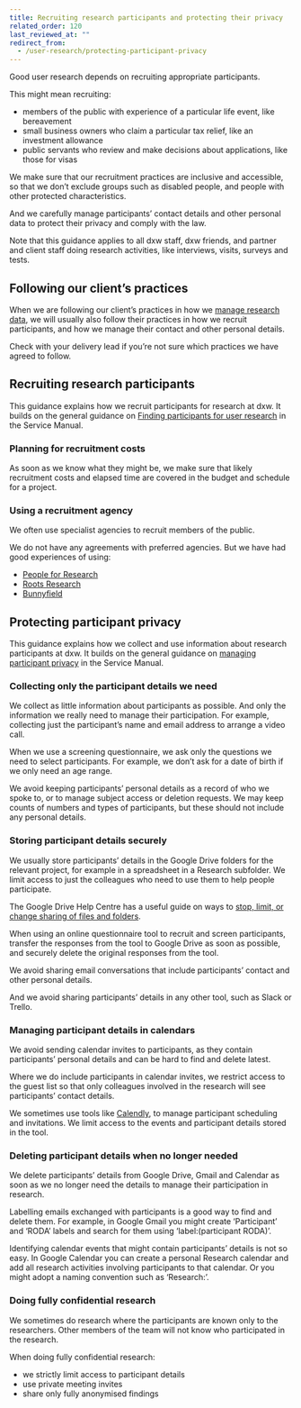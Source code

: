 ```yaml
---
title: Recruiting research participants and protecting their privacy
related_order: 120
last_reviewed_at: ""
redirect_from:
  - /user-research/protecting-participant-privacy
---
```


Good user research depends on recruiting appropriate participants.

This might mean recruiting:

* members of the public with experience of a particular life event, like bereavement
* small business owners who claim a particular tax relief, like an investment allowance
* public servants who review and make decisions about applications, like those for visas

We make sure that our recruitment practices are inclusive and accessible, so that we don’t exclude groups such as disabled people, and people with other protected characteristics.

And we carefully manage participants’ contact details and other personal data to protect their privacy and comply with the law.

Note that this guidance applies to all dxw staff, dxw friends, and partner and client staff doing research activities, like interviews, visits, surveys and tests.

## Following our client’s practices

When we are following our client’s practices in how we [manage research data](/user-research/taking-care-of-research-data/), we will
usually also follow their practices in how we recruit participants, and how we manage their contact and other personal details.

Check with your delivery lead if you’re not sure which practices we have agreed to follow.

## Recruiting research participants

This guidance explains how we recruit participants for research at dxw. It builds on the general guidance on [Finding participants for user research](https://www.gov.uk/service-manual/user-research/find-user-research-participants) in the Service Manual.

### Planning for recruitment costs

As soon as we know what they might be, we make sure that likely recruitment costs and elapsed time are covered in the budget and schedule for a project.

### Using a recruitment agency

We often use specialist agencies to recruit members of the public.

We do not have any agreements with preferred agencies. But we have had good experiences of using:

* [People for Research](https://www.peopleforresearch.co.uk/)
* [Roots Research](https://rootsresearch.co.uk/)
* [Bunnyfield](https://bunnyfield.com/needparticipants/)

## Protecting participant privacy

This guidance explains how we collect and use information about research participants
at dxw. It builds on the general guidance on
[managing participant privacy](https://www.gov.uk/service-manual/user-research/managing-user-research-data-participant-privacy)
in the Service Manual.

### Collecting only the participant details we need

We collect as little information about participants as possible. And only the
information we really need to manage their participation. For example,
collecting just the participant’s name and email address to arrange a video
call.

When we use a screening questionnaire, we ask only the questions we need to
select participants. For example, we don’t ask for a date of birth if we only
need an age range.

We avoid keeping participants’ personal details as a record of who we spoke to,
or to manage subject access or deletion requests. We may keep counts of numbers
and types of participants, but these should not include any personal details.

### Storing participant details securely

We usually store participants’ details in the Google Drive folders for the relevant project, for example in a spreadsheet in a Research subfolder. We limit access to just the colleagues who need to use them to help people participate.

The Google Drive Help Centre has a useful guide on ways to [stop, limit, or change sharing of files and folders](https://support.google.com/drive/answer/2494893).

When using an online questionnaire tool to recruit and screen participants, transfer the responses from the tool to Google Drive as soon as possible, and securely delete the original responses from the tool.

We avoid sharing email conversations that include participants’ contact and other personal details.

And we avoid sharing participants’ details in any other tool, such as Slack or Trello.

### Managing participant details in calendars

We avoid sending calendar invites to participants, as they contain participants’ personal details and can be hard to find and delete latest.

Where we do include participants in calendar invites, we restrict access to the guest list so that only colleagues involved in the research will see participants’ contact details.

We sometimes use tools like [Calendly](https://calendly.com/), to manage participant scheduling and invitations. We limit access to the events and participant details stored in the tool.

### Deleting participant details when no longer needed

We delete participants’ details from Google Drive, Gmail and Calendar as soon as
we no longer need the details to manage their participation in research.

Labelling emails exchanged with participants is a good way to find and delete
them. For example, in Google Gmail you might create ‘Participant’ and ‘RODA’
labels and search for them using ‘label:(participant RODA)’.

Identifying calendar events that might contain participants’ details is not so
easy. In Google Calendar you can create a personal Research calendar and add all
research activities involving participants to that calendar. Or you might adopt
a naming convention such as ‘Research:’.

### Doing fully confidential research

We sometimes do research where the participants are known only to the
researchers. Other members of the team will not know who participated in the
research.

When doing fully confidential research:

* we strictly limit access to participant details
* use private meeting invites
* share only fully anonymised findings
